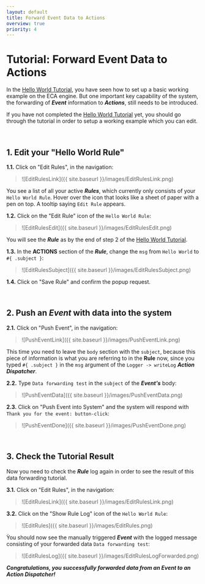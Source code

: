 ```yaml
---
layout: default
title: Forward Event Data to Actions
overview: true
priority: 4
---
```



Tutorial: Forward Event Data to Actions
=======================================

In the [Hello World Tutorial](tutorial01.html), you have seen how to set up a basic working example on the ECA engine. But one important key capability of the system, the forwarding of ***Event*** information to ***Actions***, still needs to be introduced.

If you have not completed the [Hello World Tutorial](tutorial01.html) yet, you should go through the tutorial in order to setup a working example which you can edit.


<br>

## **1\. Edit your "Hello World Rule"**


**1.1\.** Click on "Edit Rules", in the navigation:

> ![EditRulesLink]({{ site.baseurl }}/images/EditRulesLink.png)

You see a list of all your active ***Rules***, which currently only consists of your `Hello World Rule`. Hover over the icon that looks like a sheet of paper with a pen on top. A tooltip saying `Edit Rule` appears.


**1.2\.** Click on the "Edit Rule" icon of the `Hello World Rule`:

> ![EditRulesEdit]({{ site.baseurl }}/images/EditRulesEdit.png)

You will see the ***Rule*** as by the end of step 2 of the [Hello World Tutorial](tutorial01.html).


**1.3\.** In the **ACTIONS** section of the ***Rule***, change the `msg` from `Hello World` to `#{ .subject }`:

> ![EditRulesSubject]({{ site.baseurl }}/images/EditRulesSubject.png)


**1.4\.** Click on "Save Rule" and confirm the popup request.

<br>

## **2\. Push an _Event_ with data into the system**


**2.1\.** Click on "Push Event", in the navigation:

> ![PushEventLink]({{ site.baseurl }}/images/PushEventLink.png)

This time you need to leave the `body` section with the `subject`, because this piece of information is what you are referring to in the **Rule** now, since you typed `#{ .subject }` in the `msg` argument of the `Logger -> writeLog` ***Action Dispatcher***.


**2.2\.** Type `Data forwarding test` in the `subject` of the ***Event's*** body:

> ![PushEventData]({{ site.baseurl }}/images/PushEventData.png)


**2.3\.** Click on "Push Event into System" and the system will respond with `Thank you for the event: button-click`:

> ![PushEventDone]({{ site.baseurl }}/images/PushEventDone.png)

<br>

## **3\. Check the Tutorial Result**

Now you need to check the ***Rule*** log again in order to see the result of this data forwarding tutorial.

**3.1\.** Click on "Edit Rules", in the navigation:

> ![EditRulesLink]({{ site.baseurl }}/images/EditRulesLink.png)

**3.2\.** Click on the "Show Rule Log" icon of the `Hello World Rule`:

> ![EditRules]({{ site.baseurl }}/images/EditRules.png)

Ỳou should now see the manually triggered ***Event*** with the logged message consisting of your forwarded data `Data forwarding test`:

> ![EditRulesLog]({{ site.baseurl }}/images/EditRulesLogForwarded.png)

***Congratulations, you successfully forwarded data from an Event to an Action Dispatcher!***